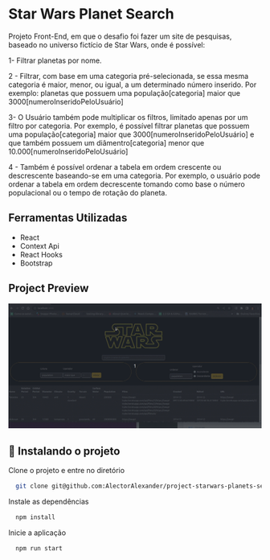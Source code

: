 # Star Wars Planet Search

Projeto Front-End, em que o desafio foi fazer um site de pesquisas, baseado no universo fictício de Star Wars, onde é possível:

1- Filtrar planetas por nome.

2 - Filtrar, com base em uma categoria pré-selecionada, se essa mesma categoria é maior, menor, ou igual, a um determinado número inserido. Por exemplo: planetas que possuem uma população[categoria] maior que 3000[numeroInseridoPeloUsuário]

3- O Usuário também pode multiplicar os filtros, limitado apenas por um filtro por categoria. Por exemplo, é possível filtrar planetas que possuem uma população[categoria] maior que 3000[numeroInseridoPeloUsuário] e que também possuem um diâmentro[categoria] menor que 10.000[numeroInseridoPeloUsuário]

4 - Também é possível ordenar a tabela em ordem crescente ou descrescente baseando-se em uma categoria. Por exemplo, o usuário pode ordenar a tabela em ordem decrescente tomando como base o número populacional ou o tempo de rotação do planeta.

## Ferramentas Utilizadas
<ul>
<li>React</li>
<li>Context Api</li>
<li>React Hooks</li>
<li>Bootstrap</li>
</ul>

## Project Preview
![App Screenshot](./apr.gif)

## :pushpin: Instalando o projeto
Clone o projeto e entre no diretório
```bash
  git clone git@github.com:AlectorAlexander/project-starwars-planets-search.git && cd project-starwars-planets-search
```
Instale as dependências
```bash
  npm install
```
Inicie a aplicação
```bash
  npm run start
```
